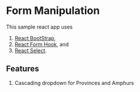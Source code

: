 # Form Manipulation
This sample react app uses 
1. [React BootStrap](https://react-bootstrap.github.io/getting-started/introduction),
2. [React Form Hook](https://react-hook-form.com/), and
3. [React Select](https://react-select.com/home).

## Features
1. Cascading dropdown for Provinces and Amphurs
